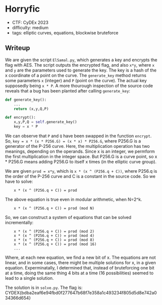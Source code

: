 # Horryfic 

- CTF: CyDEx 2023
- difficulty: medium
- tags: elliptic curves, equations, blockwise bruteforce

## Writeup

We are given the script `ElSamal.py`, which generates a key and encrypts
the flag with AES. The script outputs the encrypted flag, and also `x*y`, where
`x` and `y` are the parameters used to generate the key. The key is a hash of
the x coordinate of a point on the curve. The `generate_key` method returns
some parameters `x` (integer) and `P` (point on the curve). The actual key
supposedly being `x * P`. A more thourough inspection of the source code 
reveals that a bug has been planted after calling `generate_key`:
```python
def generate_key():
    ...
    return (x,y,Q,P)

def encrypt():
    x,y,P,Q = self.generate_key()
    key = x * P
```

We can observe that `P` and `Q` have been swapped in the function `encrypt`.
So, `key = x * (x * P256.G) = (x * x) * P256.G`, where P256.G is a generator of
the P-256 curve. Here, the multiplication operation has two meanings, depending
on the operands. Since x is an integer, we permform the first multiplication
in the integer space. But P256.G is a curve point, so x * P256.G means adding
P256.G to itself x times (in the elliptic curve group).

We are given `prod = x*y`, which is `x * (x ^ (P256.q + C))`, where P256.q is
the order of the P-256 curve and C is a constant in the source code. So we have
to solve:
```
    x * (x ^ (P256.q + C)) = prod
```

The above equation is true even in modular arithmetic, when N=2^k.
```
    x * (x ^ (P256.q + C)) = prod (mod N)
```

So, we can construct a system of equations that can be solved incrementally:
```
    x * (x ^ (P256.q + C)) = prod (mod 2)
    x * (x ^ (P256.q + C)) = prod (mod 4)
    x * (x ^ (P256.q + C)) = prod (mod 8)
    x * (x ^ (P256.q + C)) = prod (mod 16)
    ...
```

Where, at each new equation, we find a new bit of x. The equations are not
linear, and in some cases, there might be multiple solutions for x, in a given
equation. Experminatally, I determined that, instead of bruteforcing one bit
at a time, doing the same thing 4 bits at a time (16 possibilities) seemed to
lead to a single solution.

The solution is in `solve.py`. The flag is:
CYDEX{bdba2eaf6e94fbd0f277647b68f7e358a1c493234f805d5d8e742a034366d654}
